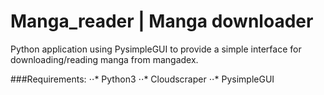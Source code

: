 # Manga_reader | Manga downloader 
Python application using PysimpleGUI to provide a simple interface for downloading/reading manga from mangadex.

###Requirements:
⋅⋅* Python3 
⋅⋅*  Cloudscraper
⋅⋅* PysimpleGUI

